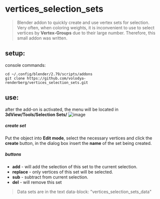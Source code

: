 # vertices_selection_sets
>Blender addon to quickly create and use vertex sets for selection.<br>
Very often, when coloring weights, it is inconvenient to use to select vertices by **Vertex-Groups** due to their large number. Therefore, this small addon was written.

## setup:
console commands:
~~~
cd ~/.config/blender/2.79/scripts/addons
git clone https://github.com/volodya-renderberg/vertices_selection_sets.git
~~~
## use:
after the add-on is activated, the menu will be located in **3dView/Tools/Selection Sets/**
![image](https://user-images.githubusercontent.com/22092835/56391480-72304480-6237-11e9-8591-dda4dd2fec4e.png)

##### create set
Put the object into **Edit mode**, select the necessary vertices and click the **create** button, in the dialog box insert the **name** of the set being created.

##### buttons
- **add** - will add the selection of this set to the current selection.
- **replace** - only vertices of this set will be selected.
- **sub** - subtract from current selection.
- **del** - will remove this set

>Data sets are in the text data-block: "vertices_selection_sets_data"

